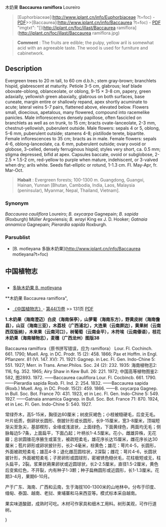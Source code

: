 木奶果 **Baccaurea ramiflora** Loureiro

> [Euphorbiaceae](http://www.iplant.cn/info/Euphorbiaceae ?t=foc) - [PDF](http://iplant.cn/foc/pdf/Euphorbiaceae.pdf)>>[Baccaurea](http://www.iplant.cn/info/Baccaurea ?t=foc) - [PDF](http://www.iplant.cn/foc/pdf/Baccaurea.pdf)
  "imgtxt": "[](http://iplant.cn/foc/illast/Baccaurea ramiflora](http://iplant.cn/foc/illast/Baccaurea ramiflora.jpg)

> **Comment** : 
> The fruits are edible; the pulpy, yellow aril is somewhat acid with an agreeable taste. The wood is used for furniture and cabinetwork.

## Description

Evergreen trees to 20 m tall, to 60 cm d.b.h.; stem gray-brown; branchlets hispid, glabrescent at maturity. Petiole 3-5 cm, glabrous; leaf blade obovate-oblong, oblanceolate, or oblong, 9-15 × 3-8 cm, papery, green adaxially, yellowish green abaxially, glabrous on both surfaces, base cuneate, margin entire or shallowly repand, apex shortly acuminate to acute; lateral veins 5-7 pairs, flattened above, elevated below. Flowers small, dioecious, apetalous, many flowered, compound into racemelike panicles. Male inflorescences densely papillose, often fascicled on branchlets as well as on trunk, to 15 cm; bracts ovate-lanceolate, 2-3 mm, chestnut-yellowish, puberulent outside. Male flowers: sepals 4 or 5, oblong, 5-6 mm, puberulent outside; stamens 4-8; pistillode terete, bipartite. Female inflorescences to 35 cm; bracts as in male. Female flowers: sepals 4-6, oblong-lanceolate, ca. 6 mm, puberulent outside; ovary ovoid or globose, 3-celled, densely ferruginous hispid; styles very short, ca. 0.5 mm; stigma depressed, bifid at apex. Capsules baccate, ovoid or subglobose, 2-2.5 × 1.5-2 cm, red-yellow to purple when mature, indehiscent, or 3-valved when dry; arils white. Seeds flat-elliptic or rotund, 1-1.3 cm. Fl. May-Apr, fr. Mar-Oct.

> **Habait** : 
> Evergreen forests; 100-1300 m. Guangdong, Guangxi, Hainan, Yunnan [Bhutan, Cambodia, India, Laos, Malaysia (peninsular), Myanmar, Nepal, Thailand, Vietnam].

### Synonym
*Baccaurea cauliflora* Loureiro; *B. oxycarpa* Gagnepain; *B. sapida* (Roxburgh) Müller Argoviensis; *B. wrayi* King ex J. D. Hooker; *Gatnaia annamica* Gagnepain; *Pierardia sapida* Roxburgh.

### Parsublist

* [B.  motleyana  多脉木奶果](http://www.iplant.cn/info/Baccaurea motleyana?t=foc)

## 中国植物志

## 
* [多脉木奶果  B.  motleyana](Baccaurea-motleyana-多脉木奶果.md)

**木奶果 Baccaurea ramiflora",

* [《中国植物志》](http://www.iplant.cn/frps)- [第44(1)卷](http://www.iplant.cn/frps/vol/44(1)) >> 131页 [PDF](http://www.iplant.cn/frps/pdf/44(1)/131.pdf)

**1.木奶果（海南澄迈）白皮（海南保亭），山萝葡（海南东方），野黄皮树（海南儋县），山豆（海南三亚），木荔枝（广西浦北），大连果（云南屏边），黄果树（云南西双版纳），木来果（云南河口），树葡萄（云南金平），木符埃（云南傣语），枝花木奶果（海南植物志），麦穗（广西龙州）图版38**

Baccaurea ramilfora（原书拼写错误，应为 ramiflora） Lour. Fl. Cochinch. 661. 1790; Muell. Arg. in DC. Prodr. 15 (2): 458. 1866; Pax et Hoffm. in Engl. Pflanzenr. 81 (VI. 147. XV): 71. 1921: Gagnep. in Lec. Fl. Gen. Indo-Chine 5: 551. 1927; Merr. in Trans. Amer.Philos. Soc. 24 (2): 232. 1935: 海南植物志2: 116, fig. 352. 1965; Airy Shaw in Kew Bull. 26: 221. 1972; 中国高等植物图鉴2: 582, 图2893. 1972. ——Baccaurea cauliflora Lour. Fl. Cocbincb. 661. 1790. ——Pierardia sapida Roxb. Fl. Ind. 2: 254. 1832. ——Baccaurea sapida (Roxb.) Muell. Arg. in DC. Prodr. 15(2): 459. 1866. ——B. oxycarpa Gagnep. in Bull. Soc. Bot. France 70: 431. 1923, et in Lec. Fl. Gen. Indo-Chine 5: 549. 1927. ——Gatnaia annamica Gagnep. in Bull. Soc. Bot. France 71: 870. 1924, et in Lec. Fl. Gen. Indo-Chine 5: 540. 1927.

常绿乔木，高5-15米，胸径达60厘米；树皮灰褐色；小枝被糙硬毛，后变无毛。叶片纸质，倒卵状长圆形、倒披针形或长圆形，长9-15厘米，宽3-8厘米，顶端短渐尖至急尖，基部楔形，全缘或浅波状，上面绿色，下面黄绿色，两面均无毛；侧脉每边5-7条，上面扁平，下面凸起；叶柄长1-4.5厘米。花小，雌雄异株，无花瓣；总状圆锥花序腋生或茎生，被疏短柔毛，雄花序长达15厘米，雌花序长达30厘米；苞片卵形或卵状披针形，长2-4毫米，棕黄色；雄花：萼片4-5，长圆形，外面被疏短柔毛；雄蕊4-8；退化雌蕊圆柱状，2深裂；雌花：萼片4-6，长圆状披针形，外面被短柔毛；子房卵形或圆球形，密被锈色糙伏毛，花柱极短或无，柱头扁平，2裂。浆果状蒴果卵状或近圆球状，长2-2.5厘米，直径1.5-2厘米，黄色后变紫红色，不开裂，内有种子1-3颗；种子扁椭圆形或近圆形，长1-1.3厘米。花期3-4月，果期6-10月。

产于广东、海南、广西和云南，生于海拔100-1300米的山地林中。分布于印度、缅甸、泰国、越南、老挝、柬埔寨和马来西亚等。模式标本采自越南。

果实味道酸甜，成熟时可吃。木材可作家具和细木工用料。树形美观，可作行道树。

}